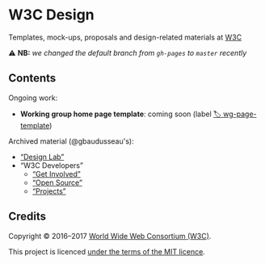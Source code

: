 # W3C Design

Templates, mock-ups, proposals and design-related materials at [W3C](https://www.w3.org/)

:warning: **NB:** *we changed the default branch from `gh-pages` to `master` recently*

## Contents

Ongoing work:

* **Working group home page template**: coming soon (label [🏷️ wg-page-template](https://github.com/w3c/design/issues?utf8=%E2%9C%93&q=label%3Awg-page-template))

Archived material (@gbaudusseau's):

*  [&ldquo;Design Lab&rdquo;](https://w3c.github.io/design/archive/index.html)
  * &ldquo;W3C Developers&rdquo;
    * [&ldquo;Get Involved&rdquo;](https://w3c.github.io/design/archive/projects/w3c-developers/get-involved/index.html)
    * [&ldquo;Open Source&rdquo;](https://w3c.github.io/design/archive/projects/w3c-developers/get-involved/open-source.html)
    * [&ldquo;Projects&rdquo;](https://w3c.github.io/design/archive/projects/w3c-developers/get-involved/projects.html)

## Credits

Copyright &copy; 2016&ndash;2017 [World Wide Web Consortium (W3C)](https://www.w3.org/).

This project is licenced [under the terms of the MIT licence](LICENSE.md).
